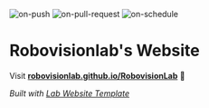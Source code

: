 
  ![on-push](../../actions/workflows/on-push.yaml/badge.svg)
  ![on-pull-request](../../actions/workflows/on-pull-request.yaml/badge.svg)
  ![on-schedule](../../actions/workflows/on-schedule.yaml/badge.svg)

  # Robovisionlab's Website

  Visit **[robovisionlab.github.io/RobovisionLab](https://robovisionlab.github.io/RobovisionLab)** 🚀

  _Built with [Lab Website Template](https://greene-lab.gitbook.io/lab-website-template-docs)_

